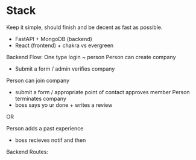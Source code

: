 # Stack
Keep it simple, should finish and be decent as fast as possible. 
- FastAPI + MongoDB (backend)
- React (frontend) + chakra vs evergreen


Backend Flow:
One type login ~ person
Person can create company
  - Submit a form / admin verifies company


Person can join company
  - submit a form / appropriate point of contact approves member
Person terminates company
  - boss says yo ur done + writes a review

OR

Person adds a past experience
  - boss recieves notif and then


Backend Routes:
